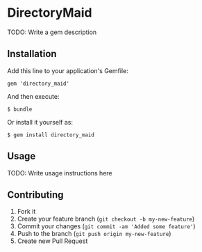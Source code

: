 # DirectoryMaid

TODO: Write a gem description

## Installation

Add this line to your application's Gemfile:

    gem 'directory_maid'

And then execute:

    $ bundle

Or install it yourself as:

    $ gem install directory_maid

## Usage

TODO: Write usage instructions here

## Contributing

1. Fork it
2. Create your feature branch (`git checkout -b my-new-feature`)
3. Commit your changes (`git commit -am 'Added some feature'`)
4. Push to the branch (`git push origin my-new-feature`)
5. Create new Pull Request
